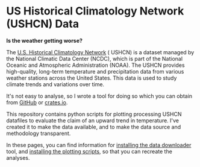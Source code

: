# US Historical Climatology Network (USHCN) Data

**Is the weather getting worse?**

The [U.S. Historical Climatology Network](https://www.ncei.noaa.gov/products/land-based-station/us-historical-climatology-network#:~:text=U.S.%20Historical%20Climatology%20Network%20(USHCN)%20data%20are%20used%20to%20quantify,of%20long%2Dterm%20COOP%20stations) (
USHCN) is a dataset managed by the National
Climatic Data Center (NCDC), which is part of the National Oceanic and Atmospheric
Administration (NOAA). The USHCN provides high-quality, long-term temperature and
precipitation data from various weather stations across the United States. This data
is used to study climate trends and variations over time.

It's not easy to analyse, so I wrote a tool for doing so which you can obtain from
[GitHub](https://github.com/rjl-climate/US-Historical-Climate-Network-downloader)
or [crates.io](https://crates.io/crates/ushcn).

This repository contains python scripts for plotting processing USHCN datafiles
to evaluate the claim of an upward trend in temperature. I've created it to make the data available,
and to make the data source and methodology transparent.

In these pages, you can find information for [installing the data downloader](installation/downloader) tool,
and [installing the
plotting scripts](installation/scripts), so that you can recreate the analyses.